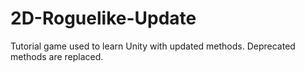 # 2D-Roguelike-Update
Tutorial game used to learn Unity with updated methods. Deprecated methods are replaced.
